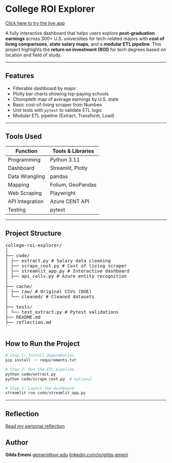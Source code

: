 # College ROI Explorer

[Click here to try the live app]((https://gildaemeni-college-roi-explorer-codestreamlit-app-eef8ca.streamlit.app/))

A fully interactive dashboard that helps users explore **post-graduation earnings** across 300+ U.S. universities for tech-related majors with **cost of living comparisons**, **state salary maps**, and a **modular ETL pipeline**. This project highlights the **return on investment (ROI)** for tech degrees based on location and field of study.

---

## Features

- Filterable dashboard by major
- Plotly bar charts showing top-paying schools
- Choropleth map of average earnings by U.S. state
- Basic cost-of-living scraper from Numbeo
- Unit tests with `pytest` to validate ETL logic
- Modular ETL pipeline (Extract, Transform, Load)

---

## Tools Used

| Function         | Tools & Libraries |
|------------------|-------------------|
| Programming      | Python 3.11       |
| Dashboard        | Streamlit, Plotly |
| Data Wrangling   | pandas            |
| Mapping          | Folium, GeoPandas |
| Web Scraping     | Playwright        |
| API Integration  | Azure CENT API    |
| Testing          | pytest            |

---

## Project Structure
<pre lang="markdown">
college-roi-explorer/
│
├── code/
│ ├── extract.py # Salary data cleaning
│ ├── scrape_cost.py # Cost of living scraper
│ ├── streamlit_app.py # Interactive dashboard
│ ├── api_calls.py # Azure entity recognition
│
├── cache/
│ ├── raw/ # Original CSVs (DOE)
│ └── cleaned/ # Cleaned datasets
│
├── tests/
│ └── test_extract.py # Pytest validations
├── README.md
├── reflection.md
`` </pre>

## How to Run the Project
```bash
# Step 1: Install dependencies
pip install -r requirements.txt

# Step 2: Run the ETL pipeline
python code/extract.py
python code/scrape_cost.py  # optional

# Step 3: Launch the dashboard
streamlit run code/streamlit_app.py
```
---

## Reflection
[Read my personal reflection](reflection.md)

## Author
**Gilda Emeni**
gemeni@syr.edu
[linkedin.com/in/gilda-emeni](https://linkedin.com/in/gilda-emeni)
